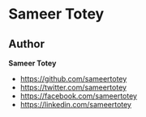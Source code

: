 # Sameer Totey


## Author

**Sameer Totey**
- <https://github.com/sameertotey>
- <https://twitter.com/sameertotey>
- <https://facebook.com/sameertotey>
- <https://linkedin.com/sameertotey>


